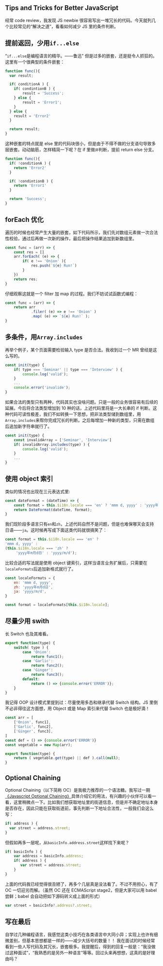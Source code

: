 ## Tips and Tricks for Better JavaScript

经常 code review，我发现 JS newbie 很容易写出一堆冗长的代码。今天就列几个比较常见的“解决之道”，看看如何减少 JS 里的条件判断。

## 提前返回，少用`if...else`

“`if...else`是编程语言的精华。——鲁迅”
但是过多的嵌套，还是挺令人抓狂的。这里有一个很典型的条件嵌套：
```javascript
function func(){
  var result;

  if( conditionA ) {
    if( condintionB ) {
        result = 'Success';
    } else {
        result = 'Error1';
    }
  } else {
    result = 'Error2'
  }

  return result;
}
```

这种嵌套的特点就是 else 里的代码块很小，但是由于不得不做的分支语句导致多层嵌套。动动脑筋，怎样精简一下呢？在 if 里做`非`判断，提前 return else 分支。

```javascript
function func(){
  if( !conditionA ) {
    return 'Error2'
  }

  if( !condintionB ) {
    return 'Error1'
  }

  return 'Success';
}
```

## forEach 优化

遍历的时候也经常产生大量的嵌套，如下代码所示，我们先对数组元素做一次合法性校验，通过后再做一次新的操作，最后把操作结果追加到新数组里。

```javascript
const func = (arr) => {
    const res = []
    arr.forEach( (e) => {
        if( e !== 'Onion' ){
            res.push(`${e} Run!`)
        }
    })
    return res;
}
```

仔细观察这就是一个 filter 加 map 的过程。我们不妨试试函数式编程：

```javascript
const func = (arr) => {
    return arr
            .filer( (e) => e !== 'Onion' )
            .map( (e) => `${e} Run!` );
}
```

## 多条件，用`Array.includes`

再举个例子，某个页面需要检验输入 type 是否合法。我收到过一个 MR 曾经是这么写的。

```javascript
const init(type) {
    if( type === 'Seminar' || type === 'Interview' ) {
        console.log('valid');
    }
    ...
    console.error('invalide');
}
```

如果合法的类型只有两种，代码其实也没啥问题。只是一般的业务很容易有后续的延展。今后将合法类型增加到 10 种的话，上述代码里将是一大长串的 if 判断。这种代码可读性极差，我们不如转换一下思想，把非法类型储到数组里，用`Array.includes`来帮你完成冗长的判断。之后每增加一种新的类型，只需在数组后追加新字符串就行了。

```javascript
const init(type) {
    const invalidArray = ['Seminar', 'Interview']
    if( invalidArray.includes(type) ) {
        console.log('valid');
    }
    ...
}
```

## 使用 object 索引

类似的情况也出现在三元表达式里:

```javascript
const dateFormat = (dateTime) => {
    const format = this.$i18n.locale === 'en' ? 'mmm d, yyyy' : 'yyyy年m月d日';
    return DateFormat(dateTime, format);
}
```

我们现阶段多语言只有`en`和`zh`，上述代码自然不是问题，但是也难保哪天会支持日语——`ja`。这时候再写成下面这类代码就很搞笑了：

```javascript
const format = this.$i18n.locale === 'en' ? 
'mmm d, yyyy' : 
(this.$i18n.locale === 'zh' ? 
     'yyyy年m月d日' : 'yyyy/m/d');
```

比较合适的写法就是使用 object 键索引，这样当语言业务扩展后，只需要在`localeFormats`后追加新格式就行了。

```javascript
const localeFormats = {
    en: 'mmm d, yyyy',
    zh: 'yyyy年m月d日',
    ja: 'yyyy/m/d',
}

const format = localeFormats[this.$i18n.locale];
```

## 尽量少用 swith

长 Switch 也及其难看。

```javascript
export function(type) {
    switch( type ) {
        case 'Onion':
            return func1();
        case 'Garlic':
            return func2();
        case 'Ginger':
            return func3();
        default:
            return () => {console.error('ERROR')};
    }
}
```
我记得 OOP 设计模式里提到过：尽量使用多态和继承代替 Switch 结构。JS 里倒不必非得往这方面想，用 Object 或是 Map 索引来代替 Switch 也是极好滴！

```javascript
const arr = [
    ['Onion', func1],
    ['Garlic', func2],
    ['Ginger', func3],
]
const def = () => {console.error('ERROR')}
const vegetable = new Map(arr);

export function(type) {
    return ( vegetable.get(type) || def ).call(null);
}
```

## Optional Chaining

Optional Chaining（以下简称 OC）是我极力推荐的一个语法糖。我写过一期[《Javascript Optional Chaining》][1]具体介绍它的用法，有兴趣的小伙伴可以看一看，这里稍微点一下。比如我们想获取地址里的街道信息，但是并不确定地址本身是否存在，因此只能在获取街道前，事先判断一下地址合法性，一般我们会这么写：

```javascript
if( address ) {
  var street = address.street;
}
```

但假如再多一层呢，从`basicInfo.address.street`这样找下来呢？

```javascript
if( basicInfo ) {
    var address = basicInfo.address;
    if( address ) {
       var street = address.street;
    }
}
```
上面的代码我已经觉得很丑陋了，再多个几层真是没法看了。不过不用担心，有了 OC 一切迎刃而解。（虽然 OC 还在 ECMAScript stage2，但是大家可以用 babel 尝鲜；babel 会自动把如下源码转义成上面的形式）

```javascript
var street = basicInfo?.address?.street;
```

## 写在最后

自学过几种编程语言，我感觉这类小技巧在各类语言中大同小异；实现上也许有细微差别，但基本思想都是一样的——减少大括号的数量！！
我在面试的时候经常看到一些人写代码及其冗长，嵌套极多。我提醒后，得到的回复一般是：“我没做过这种面试”，“我熟悉的是另外一种语言”等等。回过头来再想想，这真的是好理由吗？


[1]: https://www.jianshu.com/p/e9ed7660034e